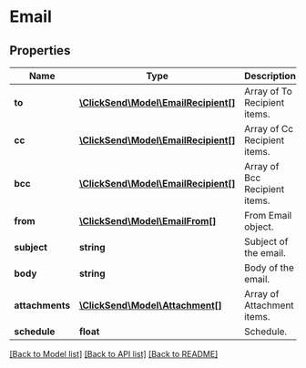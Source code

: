 # Email

## Properties
Name | Type | Description | Notes
------------ | ------------- | ------------- | -------------
**to** | [**\ClickSend\Model\EmailRecipient[]**](EmailRecipient.md) | Array of To Recipient items. | 
**cc** | [**\ClickSend\Model\EmailRecipient[]**](EmailRecipient.md) | Array of Cc Recipient items. | [optional] 
**bcc** | [**\ClickSend\Model\EmailRecipient[]**](EmailRecipient.md) | Array of Bcc Recipient items. | [optional] 
**from** | [**\ClickSend\Model\EmailFrom[]**](EmailFrom.md) | From Email object. | 
**subject** | **string** | Subject of the email. | [optional] 
**body** | **string** | Body of the email. | 
**attachments** | [**\ClickSend\Model\Attachment[]**](Attachment.md) | Array of Attachment items. | [optional] 
**schedule** | **float** | Schedule. | [optional] 

[[Back to Model list]](../README.md#documentation-for-models) [[Back to API list]](../README.md#documentation-for-api-endpoints) [[Back to README]](../README.md)



